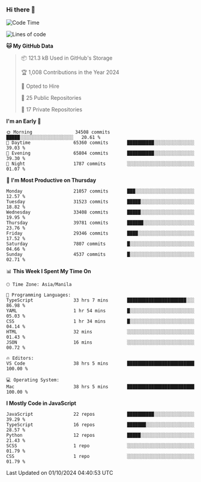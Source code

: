 ### Hi there 👋

<!--START_SECTION:waka-->
![Code Time](http://img.shields.io/badge/Code%20Time-1%2C134%20hrs%2057%20mins-blue)

![Lines of code](https://img.shields.io/badge/From%20Hello%20World%20I%27ve%20Written-67.1%20million%20lines%20of%20code-blue)

**🐱 My GitHub Data** 

> 📦 121.3 kB Used in GitHub's Storage 
 > 
> 🏆 1,008 Contributions in the Year 2024
 > 
> 💼 Opted to Hire
 > 
> 📜 25 Public Repositories 
 > 
> 🔑 17 Private Repositories 
 > 
**I'm an Early 🐤** 

```text
🌞 Morning                34508 commits       █████░░░░░░░░░░░░░░░░░░░░   20.61 % 
🌆 Daytime                65360 commits       ██████████░░░░░░░░░░░░░░░   39.03 % 
🌃 Evening                65804 commits       ██████████░░░░░░░░░░░░░░░   39.30 % 
🌙 Night                  1787 commits        ░░░░░░░░░░░░░░░░░░░░░░░░░   01.07 % 
```
📅 **I'm Most Productive on Thursday** 

```text
Monday                   21057 commits       ███░░░░░░░░░░░░░░░░░░░░░░   12.57 % 
Tuesday                  31523 commits       █████░░░░░░░░░░░░░░░░░░░░   18.82 % 
Wednesday                33408 commits       █████░░░░░░░░░░░░░░░░░░░░   19.95 % 
Thursday                 39781 commits       ██████░░░░░░░░░░░░░░░░░░░   23.76 % 
Friday                   29346 commits       ████░░░░░░░░░░░░░░░░░░░░░   17.52 % 
Saturday                 7807 commits        █░░░░░░░░░░░░░░░░░░░░░░░░   04.66 % 
Sunday                   4537 commits        █░░░░░░░░░░░░░░░░░░░░░░░░   02.71 % 
```


📊 **This Week I Spent My Time On** 

```text
🕑︎ Time Zone: Asia/Manila

💬 Programming Languages: 
TypeScript               33 hrs 7 mins       ██████████████████████░░░   86.98 % 
YAML                     1 hr 54 mins        █░░░░░░░░░░░░░░░░░░░░░░░░   05.03 % 
CSS                      1 hr 34 mins        █░░░░░░░░░░░░░░░░░░░░░░░░   04.14 % 
HTML                     32 mins             ░░░░░░░░░░░░░░░░░░░░░░░░░   01.43 % 
JSON                     16 mins             ░░░░░░░░░░░░░░░░░░░░░░░░░   00.72 % 

🔥 Editors: 
VS Code                  38 hrs 5 mins       █████████████████████████   100.00 % 

💻 Operating System: 
Mac                      38 hrs 5 mins       █████████████████████████   100.00 % 
```

**I Mostly Code in JavaScript** 

```text
JavaScript               22 repos            ██████████░░░░░░░░░░░░░░░   39.29 % 
TypeScript               16 repos            ███████░░░░░░░░░░░░░░░░░░   28.57 % 
Python                   12 repos            █████░░░░░░░░░░░░░░░░░░░░   21.43 % 
SCSS                     1 repo              ░░░░░░░░░░░░░░░░░░░░░░░░░   01.79 % 
CSS                      1 repo              ░░░░░░░░░░░░░░░░░░░░░░░░░   01.79 % 
```




 Last Updated on 01/10/2024 04:40:53 UTC
<!--END_SECTION:waka-->
